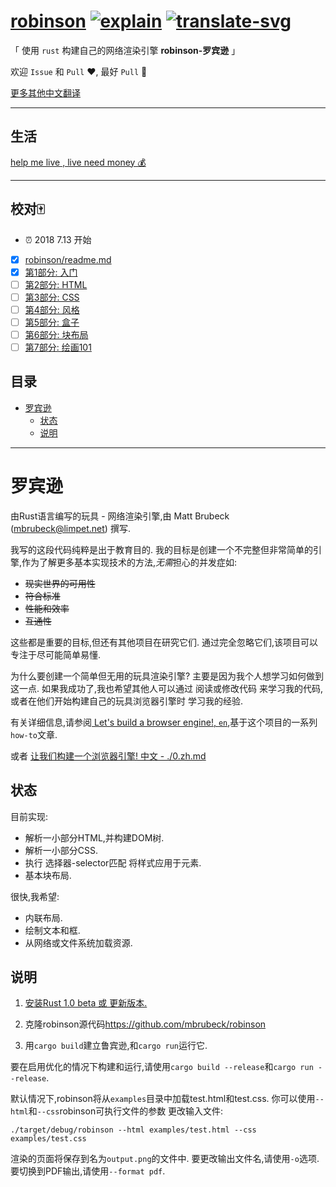 # [robinson][commit] [![explain]][source] [![translate-svg]][translate-list]

[explain]: http://llever.com/explain.svg
[source]: https://github.com/chinanf-boy/Source-Explain
[translate-svg]: http://llever.com/translate.svg
[translate-list]: https://github.com/chinanf-boy/chinese-translate-list

「 使用 `rust` 构建自己的网络渲染引擎 **robinson-罗宾逊** 」

[commit]: https://github.com/mbrubeck/robinson/tree/dfd5c3b3f88ebe10c5286414e87dea9bda60f611

欢迎 `Issue` 和 `Pull` ❤️, 最好 `Pull` 👏

[更多其他中文翻译](https://github.com/chinanf-boy/chinese-translate-list)

---

## 生活

[help me live , live need money 💰](https://github.com/chinanf-boy/live-need-money)

---


## 校对🀄️

- ⏰ 2018 7.13 开始

-   [x] [robinson/readme.md](README.zh.md)
-   [x] [第1部分: 入门](0.zh.md)
-   [ ] [第2部分: HTML](1.zh.md)
-   [ ] [第3部分: CSS](2.zh.md)
-   [ ] [第4部分: 风格](3.zh.md)
-   [ ] [第5部分: 盒子](4.zh.md)
-   [ ] [第6部分: 块布局](5.zh.md)
-   [ ] [第7部分: 绘画101](6.zh.md)

## 目录

<!-- START doctoc generated TOC please keep comment here to allow auto update -->
<!-- DON'T EDIT THIS SECTION, INSTEAD RE-RUN doctoc TO UPDATE -->


- [罗宾逊](#%E7%BD%97%E5%AE%BE%E9%80%8A)
  - [状态](#%E7%8A%B6%E6%80%81)
  - [说明](#%E8%AF%B4%E6%98%8E)

<!-- END doctoc generated TOC please keep comment here to allow auto update -->

---


# 罗宾逊

由Rust语言编写的玩具 - 网络渲染引擎,由 Matt Brubeck (mbrubeck@limpet.net) 撰写. 

我写的这段代码纯粹是出于教育目的. 我的目标是创建一个不完整但非常简单的引擎,作为了解更多基本实现技术的方法,*无需*担心的并发症如: 

-   <s>现实世界的可用性</s>
-   <s>符合标准</s>
-   <s>性能和效率</s>
-   <s>互通性</s>

这些都是重要的目标,但还有其他项目在研究它们. 通过完全忽略它们,该项目可以专注于尽可能简单易懂. 

为什么要创建一个简单但无用的玩具渲染引擎? 主要是因为我个人想学习如何做到这一点. 如果我成功了,我也希望其他人可以通过 阅读或修改代码 来学习我的代码,或者在他们开始构建自己的玩具浏览器引擎时 学习我的经验. 

有关详细信息,请参阅[ Let's build a browser engine!, `en`][blog],基于这个项目的一系列`how-to`文章. 

[blog]: http://limpet.net/mbrubeck/2014/08/08/toy-layout-engine-1.html

或者 [让我们构建一个浏览器引擎! 中文 - ./0.zh.md](./0.zh.md)

## 状态

目前实现: 

-   解析一小部分HTML,并构建DOM树. 
-   解析一小部分CSS. 
-   执行 选择器-selector匹配 将样式应用于元素. 
-   基本块布局. 

很快,我希望: 

-   内联布局. 
-   绘制文本和框. 
-   从网络或文件系统加载资源. 

## 说明

1.  [安装Rust 1.0 beta 或 更新版本. ](http://www.rust-lang.org/install.html)

2.  克隆robinson源代码<https://github.com/mbrubeck/robinson>

3.  用`cargo build`建立鲁宾逊,和`cargo run`运行它. 

要在启用优化的情况下构建和运行,请使用`cargo build --release`和`cargo run --release`. 

默认情况下,robinson将从`examples`目录中加载test.html和test.css. 你可以使用`--html`和`--css`robinson可执行文件的参数 更改输入文件: 

    ./target/debug/robinson --html examples/test.html --css examples/test.css

渲染的页面将保存到名为`output.png`的文件中. 要更改输出文件名,请使用`-o`选项. 要切换到PDF输出,请使用`--format pdf`. 
